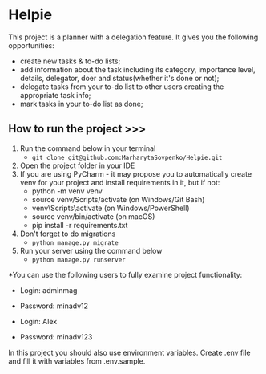 # Helpie

This project is a planner with a delegation feature.
It gives you the following opportunities:

- create new tasks & to-do lists;
- add information about the task including its category, importance level, details, delegator, doer and status(whether
  it's done or not);
- delegate tasks from your to-do list to other users creating the appropriate task info;
- mark tasks in your to-do list as done;

## How to run the project >>>

1. Run the command below in your terminal
    - `git clone git@github.com:MarharytaSovpenko/Helpie.git`
2. Open the project folder in your IDE
3. If you are using PyCharm - it may propose you to automatically create venv for your project and install requirements
   in it, but if not:
    - python -m venv venv
    - source venv/Scripts/activate (on Windows/Git Bash)
    - venv\Scripts\activate (on Windows/PowerShell)
    - source venv/bin/activate (on macOS)
    - pip install -r requirements.txt
4. Don't forget to do migrations
    - `python manage.py migrate`
5. Run your server using the command below
    - `python manage.py runserver`

*You can use the following users to fully examine project functionality:

- Login: adminmag
- Password: minadv12


- Login: Alex
- Password: minadv123

In this project you should also use environment variables. Create .env file and fill it with variables from .env.sample.
